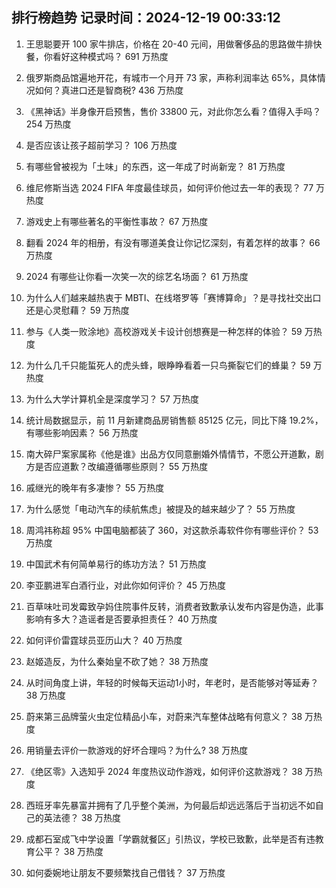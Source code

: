 
## 排行榜趋势 记录时间：2024-12-19 00:33:12
  
  1. 王思聪要开 100 家牛排店，价格在 20-40 元间，用做奢侈品的思路做牛排快餐，你看好这种模式吗？ 691 万热度
    
  2. 俄罗斯商品馆遍地开花，有城市一个月开 73 家，声称利润率达 65%，具体情况如何？真进口还是智商税? 436 万热度
    
  3. 《黑神话》半身像开启预售，售价 33800 元，对此你怎么看？值得入手吗？ 254 万热度
    
  4. 是否应该让孩子超前学习？ 106 万热度
    
  5. 有哪些曾被视为「土味」的东西，这一年成了时尚新宠？ 81 万热度
    
  6. 维尼修斯当选 2024 FIFA 年度最佳球员，如何评价他过去一年的表现？ 77 万热度
    
  7. 游戏史上有哪些著名的平衡性事故？ 67 万热度
    
  8. 翻看 2024 年的相册，有没有哪道美食让你记忆深刻，有着怎样的故事？ 66 万热度
    
  9. 2024 有哪些让你看一次笑一次的综艺名场面？ 61 万热度
    
  10. 为什么人们越来越热衷于 MBTI、在线塔罗等「赛博算命」？是寻找社交出口还是心灵慰藉？ 59 万热度
    
  11. 参与《人类一败涂地》高校游戏关卡设计创想赛是一种怎样的体验？ 59 万热度
    
  12. 为什么几千只能蜇死人的虎头蜂，眼睁睁看着一只鸟撕裂它们的蜂巢？ 59 万热度
    
  13. 为什么大学计算机全是深度学习？ 57 万热度
    
  14. 统计局数据显示，前 11 月新建商品房销售额 85125 亿元，同比下降 19.2%，有哪些影响因素？ 56 万热度
    
  15. 南大碎尸案家属称《他是谁》出品方仅同意删婚外情情节，不愿公开道歉，剧方是否应道歉？改编遵循哪些原则？ 55 万热度
    
  16. 戚继光的晚年有多凄惨？ 55 万热度
    
  17. 为什么感觉「电动汽车的续航焦虑」被提及的越来越少了？ 55 万热度
    
  18. 周鸿祎称超 95% 中国电脑都装了 360，对这款杀毒软件你有哪些评价？ 53 万热度
    
  19. 中国武术有何简单易行的练功方法？ 51 万热度
    
  20. 李亚鹏进军白酒行业，对此你如何评价？ 45 万热度
    
  21. 百草味吐司发霉致孕妈住院事件反转，消费者致歉承认发布内容是伪造，此事影响有多大？造谣者是否要承担责任？ 40 万热度
    
  22. 如何评价雷霆球员亚历山大？ 40 万热度
    
  23. 赵姬造反，为什么秦始皇不砍了她？ 38 万热度
    
  24. 从时间角度上讲，年轻的时候每天运动1小时，年老时，是否能够对等延寿？ 38 万热度
    
  25. 蔚来第三品牌萤火虫定位精品小车，对蔚来汽车整体战略有何意义？ 38 万热度
    
  26. 用销量去评价一款游戏的好坏合理吗？为什么? 38 万热度
    
  27. 《绝区零》入选知乎 2024 年度热议动作游戏，如何评价这款游戏？ 38 万热度
    
  28. 西班牙率先暴富并拥有了几乎整个美洲，为何最后却远远落后于当初远不如自己的英法德？ 38 万热度
    
  29. 成都石室成飞中学设置「学霸就餐区」引热议，学校已致歉，此举是否有违教育公平？ 38 万热度
    
  30. 如何委婉地让朋友不要频繁找自己借钱？ 37 万热度
    